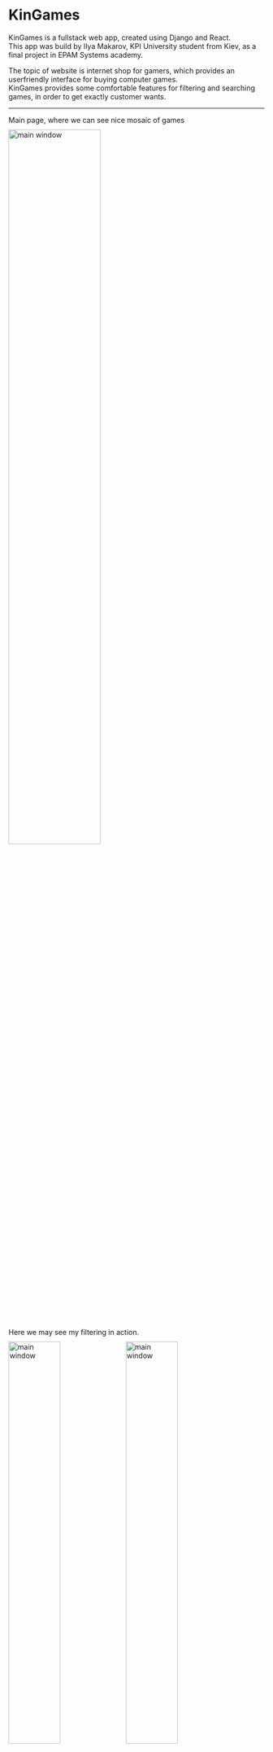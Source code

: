 # KinGames
KinGames is a fullstack web app, created using Django and React.  
This app was build by Ilya Makarov, KPI University student from Kiev, as a  
final project in EPAM Systems academy.  

The topic of website is internet shop for gamers, which provides an userfriendly interface for buying computer games.   
KinGames provides some comfortable features for filtering and searching games, in order to get exactly customer wants.  

-----------------

Main page, where we can see nice mosaic of games 
<br />
<img src="https://github.com/kinfi4/KInGames/blob/main/docs/screenshots/1.png?raw=true" style="margin-top: 10px;" alt="main window" width="60%"/>


Here we may see my filtering in action.
<br />
<img src="https://github.com/kinfi4/KInGames/blob/main/docs/screenshots/2.png?raw=true" style="margin-top: 10px;"  alt="main window" width="45%"/>
<img src="https://github.com/kinfi4/KInGames/blob/main/docs/screenshots/3.png?raw=true" style="margin-top: 10px;" alt="main window" width="45%"/>
<br/>

If user wants to order game, or just find out its details, he can just click on its picture <br />
<img src="https://github.com/kinfi4/KInGames/blob/main/docs/screenshots/game_details.png?raw=true" style="margin-top: 10px;" alt="main window" width="60%"/>
<br/>

------------------
Anyway, unauthenticated users can use 100% of websites power. So lets dive into accounts.  <br />
<img src="https://github.com/kinfi4/KInGames/blob/main/docs/screenshots/login.png?raw=true" style="margin-top: 10px;" alt="main window" width="45%"/>
<img src="https://github.com/kinfi4/KInGames/blob/main/docs/screenshots/register.png?raw=true" style="margin-top: 10px;" alt="main window" width="45%"/>

We can just click on "Sing in" button at the top of the screen. <br/>

-----------------
        There are 3 types of accounts in KinGames: 
            - Users
            - Managers
            - Admins
        
        First is just a regular user, which can comment 
        games, and put his marks. Managers and Admins can 
        add new games, edit or delete excisting. Also both
        of them can delete users comments, if they disrupt
        KinGames chant rules. But anyway, edit comment can 
        only its author. The difference between Admins and 
        Managers is that admins can create new managers.

-----------------

Now I singed in Admin account, so that there is nothing I can not do now.  <br/>
<img src="https://github.com/kinfi4/KInGames/blob/main/docs/screenshots/create_game.png?raw=true" style="margin-top: 10px;" alt="main window" width="45%"/>
<img src="https://github.com/kinfi4/KInGames/blob/main/docs/screenshots/edit_game.png?raw=true" style="margin-top: 10px;" alt="main window" width="45%"/>

Also, I can delete games: <br />

